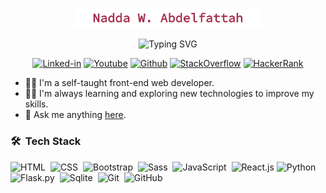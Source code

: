 <p align="center"><img src="profile-name.png" alt="Nadda W. Abdelfattah" width="300"/></p>

<!-- Typing SVG by DenverCoder1 - https://github.com/DenverCoder1/readme-typing-svg -->
<p align="center"><img src="https://readme-typing-svg.demolab.com?font=Fira+Code&weight=500&pause=1000&color=543228&center=true&vCenter=true&random=false&width=435&lines=Front-end+Developer;JavaScript+Developer;React+Developer" alt="Typing SVG" /></p>

<p align="center"> 
  <a href="https://www.linkedin.com/in/nadda-w-abdelfattah"><img alt="Linked-in" title="Linked-in" src="https://img.shields.io/badge/-Connect-0a66c2?style=for-the-badge&logo=linkedin&logoColor=white"/></a>
  <a href="https://www.youtube.com/channel/UCNa9X95RymoW50KDMdyDkAQ"><img alt="Youtube" title="Youtube" src="https://img.shields.io/badge/-Subscribe-dd2c00?style=for-the-badge&logo=youtube&logoColor=white"/></a>
  <a href="https://github.com/nabdelfattah"><img alt="Github" title="Github" src="https://img.shields.io/badge/-follow-24292F?style=for-the-badge&logo=github&logoColor=white"/></a>
  <a href="https://stackoverflow.com/users/12776747/nadda-w-abdelfattah?tab=profile"><img alt="StackOverflow" title="StackOverflow" src="https://img.shields.io/badge/-profile-f48225?style=for-the-badge&logo=stackoverflow&logoColor=white"/></a>
  <a href="https://www.hackerrank.com/Nada_Wael?hr_r=1"><img alt="HackerRank" title="HackerRank" src="https://img.shields.io/badge/-follow-1ba94c?style=for-the-badge&logo=hackerrank&logoColor=white"/></a>
</p>

- 👩‍💻 I'm a self-taught front-end web developer.
- 👨‍🎓 I'm always learning and exploring new technologies to improve my skills.
- 💬 Ask me anything <a href="https://github.com/nabdelfattah/nabdelfattah/issues">here</a>.

### 🛠 &nbsp;Tech Stack
![HTML](https://img.shields.io/badge/-HTML-05122A?style=flat&logo=HTML5)&nbsp;
![CSS](https://img.shields.io/badge/-CSS-05122A?style=flat&logo=CSS3&logoColor=1572B6)&nbsp;
![Bootstrap](https://img.shields.io/badge/-Bootstrap-05122A?style=flat&logo=bootstrap&logoColor=563D7C)&nbsp;
![Sass](https://img.shields.io/badge/-Sass-05122A?style=flat&logo=sass)&nbsp;
![JavaScript](https://img.shields.io/badge/-JavaScript-05122A?style=flat&logo=javascript)&nbsp;
![React.js](https://img.shields.io/badge/-React-05122A?style=flat&logo=react)
![Python](https://img.shields.io/badge/-Python%20-05122A?style=flat&logo=python)&nbsp;
![Flask.py](https://img.shields.io/badge/-flask-05122A?style=flat&logo=flask)&nbsp;
![Sqlite](https://img.shields.io/badge/-Sqlite-05122A?style=flat&logo=Sqlite)&nbsp;
![Git](https://img.shields.io/badge/-Git-05122A?style=flat&logo=git)&nbsp;
![GitHub](https://img.shields.io/badge/-GitHub-05122A?style=flat&logo=github)&nbsp;
